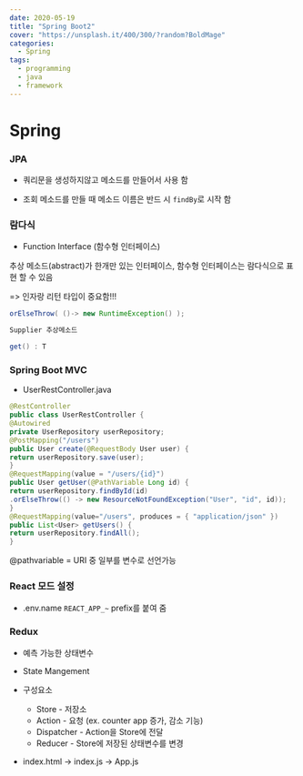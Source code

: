 ```yaml
---
date: 2020-05-19
title: "Spring Boot2"
cover: "https://unsplash.it/400/300/?random?BoldMage"
categories:
  - Spring
tags:
  - programming
  - java
  - framework
---
```


# Spring

### JPA

- 쿼리문을 생성하지않고 메소드를 만들어서 사용 함

- 조회 메소드를 만들 때 메소드 이름은 반드 시 `findBy`로 시작 함

### 람다식

- Function Interface (함수형 인터페이스)

추상 메소드(abstract)가 한개만 있는 인터페이스, 함수형 인터페이스는 람다식으로 표현 할 수 있음

=> 인자랑 리턴 타입이 중요함!!!

```java
orElseThrow( ()-> new RuntimeException() );

Supplier 추상메소드

get() : T
```

### Spring Boot MVC

- UserRestController.java

```java
@RestController
public class UserRestController {
@Autowired
private UserRepository userRepository;
@PostMapping("/users")
public User create(@RequestBody User user) {
return userRepository.save(user);
}
@RequestMapping(value = "/users/{id}")
public User getUser(@PathVariable Long id) {
return userRepository.findById(id)
.orElseThrow(() -> new ResourceNotFoundException("User", "id", id));
}
@RequestMapping(value="/users", produces = { "application/json" })
public List<User> getUsers() {
return userRepository.findAll();
}
```

@pathvariable = URI 중 일부를 변수로 선언가능

### React 모드 설정

- .env.name `REACT_APP_~` prefix를 붙여 줌

### Redux

- 예측 가능한 상태변수
- State Mangement

- 구성요소

  - Store - 저장소
  - Action - 요청 (ex. counter app 증가, 감소 기능)
  - Dispatcher - Action을 Store에 전달
  - Reducer - Store에 저장된 상태변수를 변경

- index.html -> index.js -> App.js
